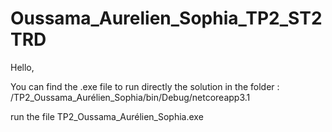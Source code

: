 # Oussama_Aurelien_Sophia_TP2_ST2TRD
Hello,


You can find the .exe file to run directly the solution in the folder :
/TP2_Oussama_Aurélien_Sophia/bin/Debug/netcoreapp3.1

run the file TP2_Oussama_Aurélien_Sophia.exe
